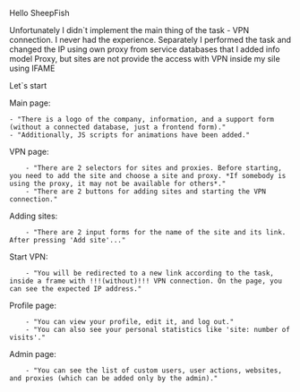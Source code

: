 Hello SheepFish

Unfortunately I didn`t implement the main thing of the task - VPN connection. I never had the experience. 
Separately I performed the task and changed the IP using own proxy from service databases that I added info model Proxy, but sites are not provide the access with VPN inside my sile using IFAME

Let`s start

Main page:

    - "There is a logo of the company, information, and a support form (without a connected database, just a frontend form)."
    - "Additionally, JS scripts for animations have been added."

VPN page:
    
        - "There are 2 selectors for sites and proxies. Before starting, you need to add the site and choose a site and proxy. *If somebody is using the proxy, it may not be available for others*."
        - "There are 2 buttons for adding sites and starting the VPN connection."

Adding sites:

        - "There are 2 input forms for the name of the site and its link. After pressing 'Add site'..."

Start VPN:

        - "You will be redirected to a new link according to the task, inside a frame with !!!(without)!!! VPN connection. On the page, you can see the expected IP address."

Profile page:
        
        - "You can view your profile, edit it, and log out."
        - "You can also see your personal statistics like 'site: number of visits'."

Admin page:
        
        - "You can see the list of custom users, user actions, websites, and proxies (which can be added only by the admin)."
